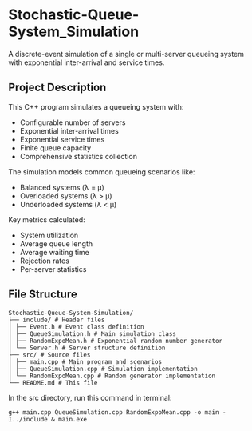 # Stochastic-Queue-System_Simulation
A discrete-event simulation of a single or multi-server queueing system with exponential inter-arrival and service times.

## Project Description

This C++ program simulates a queueing system with:
- Configurable number of servers
- Exponential inter-arrival times
- Exponential service times
- Finite queue capacity
- Comprehensive statistics collection

The simulation models common queueing scenarios like:
- Balanced systems (λ = μ)
- Overloaded systems (λ > μ)
- Underloaded systems (λ < μ)

Key metrics calculated:
- System utilization
- Average queue length
- Average waiting time
- Rejection rates
- Per-server statistics

## File Structure
```
Stochastic-Queue-System-Simulation/
├── include/ # Header files
│ ├── Event.h # Event class definition
│ ├── QueueSimulation.h # Main simulation class
│ ├── RandomExpoMean.h # Exponential random number generator
│ └── Server.h # Server structure definition
├── src/ # Source files
│ ├── main.cpp # Main program and scenarios
│ ├── QueueSimulation.cpp # Simulation implementation
│ └── RandomExpoMean.cpp # Random generator implementation
└── README.md # This file
```

In the src directory, run this command in terminal:
```
g++ main.cpp QueueSimulation.cpp RandomExpoMean.cpp -o main -I../include & main.exe
```
